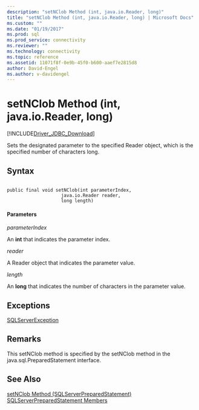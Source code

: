 ```yaml
---
description: "setNClob Method (int, java.io.Reader, long)"
title: "setNClob Method (int, java.io.Reader, long) | Microsoft Docs"
ms.custom: ""
ms.date: "01/19/2017"
ms.prod: sql
ms.prod_service: connectivity
ms.reviewer: ""
ms.technology: connectivity
ms.topic: reference
ms.assetid: 11071f8f-0e9b-45f0-b600-aaef7e2815d8
author: David-Engel
ms.author: v-davidengel
---
```

# setNClob Method (int, java.io.Reader, long)
[!INCLUDE[Driver_JDBC_Download](../../../includes/driver_jdbc_download.md)]

  Sets the designated parameter to the specified Reader object, which is the specified number of characters long.  
  
## Syntax  
  
```  
  
public final void setNClob(int parameterIndex,  
                    java.io.Reader reader,  
                    long length)  
```  
  
#### Parameters  
 *parameterIndex*  
  
 An **int** that indicates the parameter index.  
  
 *reader*  
  
 A Reader object that indicates the parameter value.  
  
 *length*  
  
 An **long** that indicates the number of characters in the parameter value.  
  
## Exceptions  
 [SQLServerException](../../../connect/jdbc/reference/sqlserverexception-class.md)  
  
## Remarks  
 This setNClob method is specified by the setNClob method in the java.sql.PreparedStatement interface.  
  
## See Also  
 [setNClob Method &#40;SQLServerPreparedStatement&#41;](../../../connect/jdbc/reference/setnclob-method-sqlserverpreparedstatement.md)   
 [SQLServerPreparedStatement Members](../../../connect/jdbc/reference/sqlserverpreparedstatement-members.md)  
  
  
